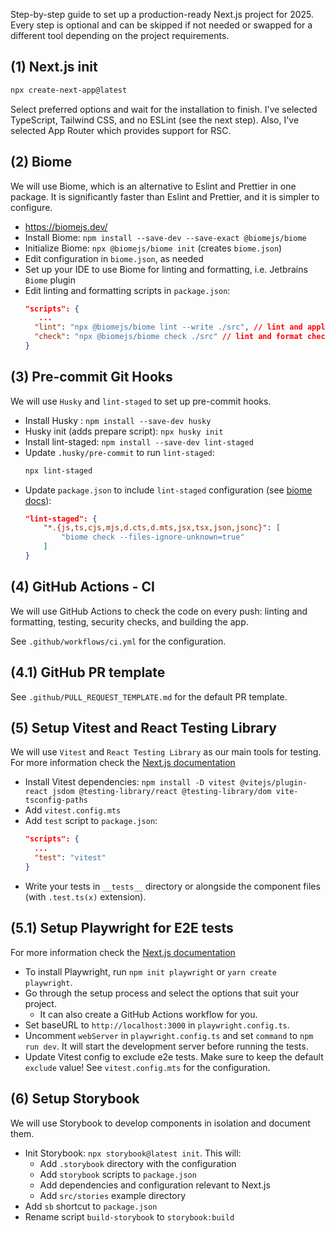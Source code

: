 Step-by-step guide to set up a production-ready Next.js project for 2025. Every 
step is optional and can be skipped if not needed or swapped for a different 
tool depending on the project requirements.

## (1) Next.js init

```bash
npx create-next-app@latest
```

Select preferred options and wait for the installation to finish. I've selected
TypeScript, Tailwind CSS, and no ESLint (see the next step). Also, I've selected
App Router which provides support for RSC.

## (2) Biome

We will use Biome, which is an alternative to Eslint and Prettier in one package.
It is significantly faster than Eslint and Prettier, and it is simpler to configure.

- https://biomejs.dev/
- Install Biome: `npm install --save-dev --save-exact @biomejs/biome`
- Initialize Biome: `npx @biomejs/biome init` (creates `biome.json`)
- Edit configuration in `biome.json`, as needed
- Set up your IDE to use Biome for linting and formatting, i.e. Jetbrains `Biome` plugin
- Edit linting and formatting scripts in `package.json`:
  ```json
  "scripts": {
     ...
    "lint": "npx @biomejs/biome lint --write ./src", // lint and apply safe fixes
    "check": "npx @biomejs/biome check ./src" // lint and format check (intended for CI)
  }
  ```

## (3) Pre-commit Git Hooks 

We will use `Husky` and `lint-staged` to set up pre-commit hooks.

- Install Husky : `npm install --save-dev husky`
- Husky init (adds prepare script): `npx husky init`
- Install lint-staged: `npm install --save-dev lint-staged`
- Update `.husky/pre-commit` to run `lint-staged`:
  ```bash
  npx lint-staged
  ```
- Update `package.json` to include `lint-staged` configuration (see [biome docs](https://biomejs.dev/recipes/git-hooks/#lint-staged)):
  ```json
  "lint-staged": {
      "*.{js,ts,cjs,mjs,d.cts,d.mts,jsx,tsx,json,jsonc}": [
          "biome check --files-ignore-unknown=true"
      ]
  }
  ```

## (4) GitHub Actions - CI
We will use GitHub Actions to check the code on every push: linting and formatting,
testing, security checks, and building the app.

See `.github/workflows/ci.yml` for the configuration.

## (4.1) GitHub PR template

See `.github/PULL_REQUEST_TEMPLATE.md` for the default PR template.

## (5) Setup Vitest and React Testing Library

We will use `Vitest` and `React Testing Library` as our main tools for testing.
For more information check the [Next.js documentation](https://nextjs.org/docs/app/building-your-application/testing/vitest)

- Install Vitest dependencies: `npm install -D vitest @vitejs/plugin-react jsdom @testing-library/react @testing-library/dom vite-tsconfig-paths`
- Add `vitest.config.mts`
- Add `test` script to `package.json`:
  ```json
  "scripts": {
    ...
    "test": "vitest"
  }
  ```
- Write your tests in `__tests__` directory or alongside the component files (with `.test.ts(x)` extension).

## (5.1) Setup Playwright for E2E tests
For more information check the [Next.js documentation](https://nextjs.org/docs/app/building-your-application/testing/playwright)

- To install Playwright, run `npm init playwright` or `yarn create playwright`.
- Go through the setup process and select the options that suit your project.
  - It can also create a GitHub Actions workflow for you. 
- Set baseURL to `http://localhost:3000` in `playwright.config.ts`.
- Uncomment `webServer` in `playwright.config.ts` and set `command` to `npm run dev`.
  It will start the development server before running the tests.
- Update Vitest config to exclude e2e tests. Make sure to keep the default `exclude` value!
See `vitest.config.mts` for the configuration.

## (6) Setup Storybook

We will use Storybook to develop components in isolation and document them.

- Init Storybook: `npx storybook@latest init`. This will:
  - Add `.storybook` directory with the configuration
  - Add `storybook` scripts to `package.json`
  - Add dependencies and configuration relevant to Next.js 
  - Add `src/stories` example directory
- Add `sb` shortcut to `package.json`
- Rename script `build-storybook` to `storybook:build`

